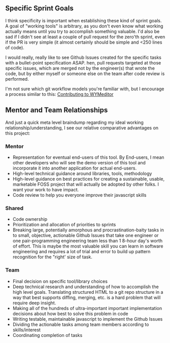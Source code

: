 ## Specific Sprint Goals

I think specificity is important when establishing these kind of sprint goals.
A goal of "working tools" is arbitrary, 
as you don't even know what working actually means until you try to accomplish something valuable. 
I'd also be sad if I didn't see at least a couple of pull request for the zero'th sprint, 
even if the PR is very simple 
(it almost certainly should be  simple and <250 lines of code).

I would really, 
really like to see Github Issues created for the specific tasks 
with a bullet-point specification ASAP. 
hen, 
pull requests targeted at those specific issues, 
which are merged not by the engineer(s) that wrote the code, 
but by either myself 
or someone else on the team after code review is performed. 

I'm not sure which git workflow models you're familiar with, 
but I encourage a process similar to this: 
[Contributing to WYMeditor](http://wymeditor.readthedocs.org/en/v1.0.0-beta.8/wymeditor_development/contributing.html)

## Mentor and Team Relationships

And just a quick meta level braindump regarding my ideal working relationship/understanding, 
I see our relative comparative advantages on this project:

### Mentor

* Representation for eventual end-users of this tool. By End-users, I mean other developers who will see the demo version of this tool and incorporate it into another application for actual end-users.
* High-level technical guidance around libraries, tools, methodology
* High-level guidance on best practices for creating a sustainable, usable, marketable FOSS project that will actually be adopted by other folks. I want your work to have impact.
* Code review to help you everyone improve their javascript skills

### Shared

* Code ownership
* Prioritization and allocation of priorities to sprints
* Breaking large, 
  potentially amorphous and procrastination-baity tasks in to small, 
  objective, 
  actionable Github Issues that take one engineer 
  or one pair-programming engineering team 
  less than 1 8-hour day's worth of effort. 
  This is maybe the most valuable skill you can learn in software engineering 
  and requires a lot of trial and error 
  to build up pattern recognition for the "right' size of task.

### Team

* Final decision on specific tool/library choices
* Deep technical research and understanding 
  of how to accomplish the high level goals. 
  Translating structured HTML to a git repo structure 
  in a way that best supports diffing, 
  merging, 
  etc. is a hard problem that will require deep insight.
* Making all of the hundreds of ultra-important important implementation decisions 
  about how best to solve this problem in code
* Writing testable, 
  maintainable javascript to implement the Github Issues
* Dividing the actionable tasks among team members according to skills/interest
* Coordinating completion of tasks
